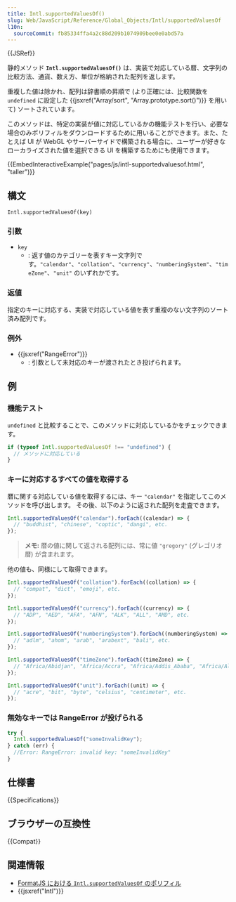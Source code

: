 ```yaml
---
title: Intl.supportedValuesOf()
slug: Web/JavaScript/Reference/Global_Objects/Intl/supportedValuesOf
l10n:
  sourceCommit: fb85334ffa4a2c88d209b1074909bee0e0abd57a
---
```


{{JSRef}}

静的メソッド **`Intl.supportedValuesOf()`** は、実装で対応している暦、文字列の比較方法、通貨、数え方、単位が格納された配列を返します。

重複した値は除かれ、配列は辞書順の昇順で (より正確には、比較関数を `undefined` に設定した {{jsxref("Array/sort", "Array.prototype.sort()")}} を用いて) ソートされています。

このメソッドは、特定の実装が値に対応しているかの機能テストを行い、必要な場合のみポリフィルをダウンロードするために用いることができます。また、たとえば UI が WebGL やサーバーサイドで構築される場合に、ユーザーが好きなローカライズされた値を選択できる UI を構築するためにも使用できます。

{{EmbedInteractiveExample("pages/js/intl-supportedvaluesof.html", "taller")}}

## 構文

```js-nolint
Intl.supportedValuesOf(key)
```

### 引数

- `key`
  - : 返す値のカテゴリーを表すキー文字列です。`"calendar"`、`"collation"`、`"currency"`、`"numberingSystem"`、`"timeZone"`、`"unit"` のいずれかです。

### 返値

指定のキーに対応する、実装で対応している値を表す重複のない文字列のソート済み配列です。

### 例外

- {{jsxref("RangeError")}}
  - : 引数として未対応のキーが渡されたとき投げられます。

## 例

### 機能テスト

`undefined` と比較することで、このメソッドに対応しているかをチェックできます。

```js
if (typeof Intl.supportedValuesOf !== "undefined") {
  // メソッドに対応している
}
```

### キーに対応するすべての値を取得する

暦に関する対応している値を取得するには、キー  `"calendar"` を指定してこのメソッドを呼び出します。
その後、以下のように返された配列を走査できます。

```js
Intl.supportedValuesOf("calendar").forEach((calendar) => {
  // "buddhist", "chinese", "coptic", "dangi", etc.
});
```

> **メモ:** 暦の値に関して返される配列には、常に値 `"gregory"` (グレゴリオ暦) が含まれます。

他の値も、同様にして取得できます。

```js
Intl.supportedValuesOf("collation").forEach((collation) => {
  // "compat", "dict", "emoji", etc.
});

Intl.supportedValuesOf("currency").forEach((currency) => {
  // "ADP", "AED", "AFA", "AFN", "ALK", "ALL", "AMD", etc.
});

Intl.supportedValuesOf("numberingSystem").forEach((numberingSystem) => {
  // "adlm", "ahom", "arab", "arabext", "bali", etc.
});

Intl.supportedValuesOf("timeZone").forEach((timeZone) => {
  // "Africa/Abidjan", "Africa/Accra", "Africa/Addis_Ababa", "Africa/Algiers", etc.
});

Intl.supportedValuesOf("unit").forEach((unit) => {
  // "acre", "bit", "byte", "celsius", "centimeter", etc.
});
```

### 無効なキーでは RangeError が投げられる

```js
try {
  Intl.supportedValuesOf("someInvalidKey");
} catch (err) {
  //Error: RangeError: invalid key: "someInvalidKey"
}
```

## 仕様書

{{Specifications}}

## ブラウザーの互換性

{{Compat}}

## 関連情報

- [FormatJS における `Intl.supportedValuesOf` のポリフィル](https://github.com/formatjs/formatjs/tree/main/packages/intl-enumerator)
- {{jsxref("Intl")}}
